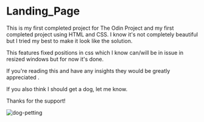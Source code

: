 # Landing_Page

This is my first completed project for The Odin Project and my first completed project using HTML and CSS. I know it's not completely beautiful but I tried my best to make it look like the solution. 

This features fixed positions in css which I know can/will be in issue in resized windows but for now it's done. 

If you're reading this and have any insights they would be greatly appreciated . 

If you also think I should get a dog, let me know. 

Thanks for the support!

![dog-petting](https://user-images.githubusercontent.com/89816116/177263677-37c6639a-19cb-4eca-9c1e-311bbb468093.gif)
